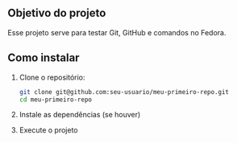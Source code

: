 ## Objetivo do projeto

Esse projeto serve para testar Git, GitHub e comandos no Fedora.

## Como instalar

1. Clone o repositório:
   ```bash
   git clone git@github.com:seu-usuario/meu-primeiro-repo.git
   cd meu-primeiro-repo

2. Instale as dependências (se houver)

3. Execute o projeto